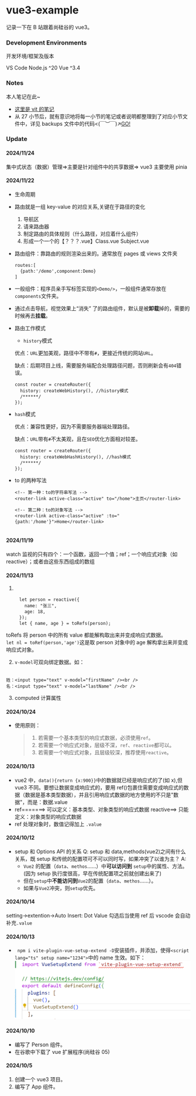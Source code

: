 # vue3-example

记录一下在 B 站跟着尚硅谷的 vue3。

### Development Environments

开发环境/框架及版本

VS Code
Node.js ^20
Vue ^3.4

### Notes

本人笔记在此~

- [这里是 vit 的笔记](vite-note.md)
- 从 27 小节后，就有意识地将每一小节的笔记或者说明都整理到了对应小节文件中，详见 backups 文件中的代码<(￣︶￣)↗[GO!](./backups/)

### Update

#### 2024/11/24

集中式状态（数据）管理=>主要是针对组件中的共享数据=> vue3 主要使用 pinia

#### 2024/11/22

- 生命周期

- 路由就是一组 key-value 的对应关系,关键在于路径的变化

  1. 导航区
  2. 请来路由器
  3. 制定路由的具体规则（什么路径，对应着什么组件）
  4. 形成一个一个的【？？？.vue】Class.vue Subject.vue

- 路由组件：靠路由的规则渲染出来的。通常放在 pages 或 views 文件夹

  ```
  routes:[
    {path:'/demo',component:Demo}
  ]
  ```

- 一般组件：程序员亲手写标签实现的`<Demo/>`，一般组件通常存放在`components`文件夹。

- 通过点击导航，视觉效果上“消失” 了的路由组件，默认是被**卸载**掉的，需要的时候再去**挂载**。

- 路由工作模式

  - `history`模式

  优点：`URL`更加美观，路径中不带有`#`，更接近传统的网站`URL`。

  缺点：后期项目上线，需要服务端配合处理路径问题，否则刷新会有`404`错误。

  ```
  const router = createRouter({
    history: createWebHistory(), //history模式
    /******/
  });
  ```

- `hash`模式

  优点：兼容性更好，因为不需要服务器端处理路径。

  缺点：`URL`带有`#`不太美观，且在`SEO`优化方面相对较差。

  ```
  const router = createRouter({
    history: createWebHashHistory(), //hash模式
    /******/
  });
  ```

- to 的两种写法

  ```
  <!-- 第一种：to的字符串写法 -->
  <router-link active-class="active" to="/home">主页</router-link>
  ```

  ```
  <!-- 第二种：to的对象写法 -->
  <router-link active-class="active" :to="{path:'/home'}">Home</router-link>


  ```

#### 2024/11/19

watch 监视的只有四个：一个函数，返回一个值；ref；一个响应式对象（如 reactive）；或者由这些东西组成的数组

#### 2024/11/13

1.

```
     let person = reactive({
       name: "张三",
       age: 18,
     });
     let { name, age } = toRefs(person);
```

toRefs 将 person 中的所有 value 都能解构取出来并变成响应式数据。  
 `let nl = toRef(person,'age')`这是取 person 对象中的 age 解构拿出来并变成响应式对象。

2. `v-model`可双向绑定数据。如：

```

姓：<input type="text" v-model="firstName" /><br />
名：<input type="text" v-model="lastName" /><br />

```

3. computed 计算属性

#### 2024/10/24

- 使用原则：
  > 1. 若需要一个基本类型的响应式数据，必须使用`ref`。
  > 2. 若需要一个响应式对象，层级不深，`ref`、`reactive`都可以。
  > 3. 若需要一个响应式对象，且层级较深，推荐使用`reactive`。

#### 2024/10/13

- vue2 中，`data(){return {x:900}}`中的数据就已经是响应式的了(如 x),但 vue3 不同。要想让数据变成响应式的，要用 ref()包裹住需要变成响应式的数据（数据是基本类型数据），并且引用响应式数据的地方使用的不只是"数据"，而是：数据.value
- ref=======> 可以定义：基本类型、对象类型的响应式数据
  reactive==> 只能定义：对象类型的响应式数据
- ref 处理对象时，数值记得加上 `.value`

#### 2024/10/12

- setup 和 Options API 的关系
  Q: setup 和 data,methods(vue2)之间有什么关系，既 setup 和传统的配置项可不可以同时写，如果冲突了以谁为主？
  A:
  - `Vue2` 的配置（`data`、`methos`......）中**可以访问到** `setup`中的属性、方法。(因为 setup 执行度很高，早在传统配置项之前就创建出来了)
  - 但在`setup`中**不能访问到**`Vue2`的配置（`data`、`methos`......）。
  - 如果与`Vue2`冲突，则`setup`优先。

#### 2024/10/14

setting->extention->Auto Insert: Dot Value 勾选后当使用 ref 后 vscode 会自动补充`.value`

#### 2024/10/13

- ` npm i vite-plugin-vue-setup-extend -D`安装插件，并添加，使得`<script lang="ts" setup name="1234">`中的 name 生效。如下：
  ![img1](./img/image1.png)

#### 2024/10/10

- 编写了 Person 组件。
- 在谷歌中下载了 vue 扩展程序(尚硅谷 05)

#### 2024/10/5

1. 创建一个 vue3 项目。
2. 编写了 App 组件。
